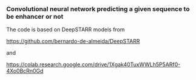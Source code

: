 ### Convolutional neural network predicting a given sequence to be enhancer or not

The code is based on DeepSTARR models from

https://github.com/bernardo-de-almeida/DeepSTARR

and

https://colab.research.google.com/drive/1Xgak40TuxWWLh5P5ARf0-4Xo0BcRn0Gd
